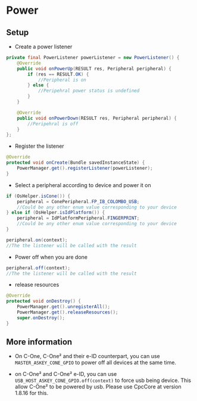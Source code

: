 Power
=====

Setup
-----

* Create a power listener

```java
private final PowerListener powerListener = new PowerListener() {
    @Override
    public void onPowerUp(RESULT res, Peripheral peripheral) {
        if (res == RESULT.OK) {
            //Peripheral is on
        } else {
            //Peripehral power status is undefined
        }
    }

    @Override
    public void onPowerDown(RESULT res, Peripheral peripheral) {
        //Peripehral is off
    }
};
```

 * Register the listener

```java
@Override
protected void onCreate(Bundle savedInstanceState) {
    PowerManager.get().registerListener(powerListener);
}
```

 * Select a peripheral according to device and power it on

```java
if (OsHelper.isCone()) {
    peripheral = ConePeripheral.FP_IB_COLOMBO_USB;
	//Could be any other enum value corresponding to your device
} else if (OsHelper.isIdPlatform()) {
    peripheral = IdPlatformPeripheral.FINGERPRINT;
	//Could be any other enum value corresponding to your device
}

peripheral.on(context);
//The the listener will be called with the result
```

 * Power off when you are done

```java
peripheral.off(context);
//The the listener will be called with the result
```

 * release resources

```java
@Override
protected void onDestroy() {
    PowerManager.get().unregisterAll();
    PowerManager.get().releaseResources();
    super.onDestroy();
}
```

More information
----------------

- On C-One, C-One² and their e-ID counterpart, you can use `MASTER_ASKEY_CONE_GPIO` to power off all devices at the same time.

- on C-One² and C-One² e-ID, you can use `USB_HOST_ASKEY_CONE_GPIO.off(context)` to force usb being device. This allow C-One² to be powered by usb. Please use CpcCore at version 1.8.16 for this.
